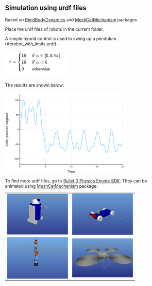## Simulation using urdf files

Based on [RigidBodyDynamics](https://github.com/JuliaRobotics/RigidBodyDynamics.jl) and [MeshCatMechanism](https://github.com/JuliaRobotics/MeshCatMechanisms.jl) packages

Place the urdf files of robots in the current folder. 

A simple hybrid control is used to swing up a pendulum (Acrobot_with_limits.urdf).

<img src="https://github.com/BotYue/ECE695-Fall18/blob/master/switched%20pendulum%20control/pic/equation.png" width="200">

The results are shown below:

<img src="https://github.com/BotYue/ECE695-Fall18/blob/master/switched%20pendulum%20control/pic/figure10.png" width="400">

To find more urdf files, go to [Bullet 3 Physics Engine SDK](https://github.com/bulletphysics/bullet3/tree/master/data). They can be animated using [MeshCatMechanism](https://github.com/JuliaRobotics/MeshCatMechanisms.jl) package:

|           |           |
|:-------------------------:|:-------------------------:|
|<img src="https://github.com/BotYue/ECE695-Fall18/blob/master/switched%20pendulum%20control/pic/r2d2.png" width="200">  | <img src="https://github.com/BotYue/ECE695-Fall18/blob/master/switched%20pendulum%20control/pic/car.png" width="200">|
|<img src="https://github.com/BotYue/ECE695-Fall18/blob/master/switched%20pendulum%20control/pic/kuka_iiwa.png" width="200">  |  <img src="https://github.com/BotYue/ECE695-Fall18/blob/master/switched%20pendulum%20control/pic/qua.png" width="200">|
